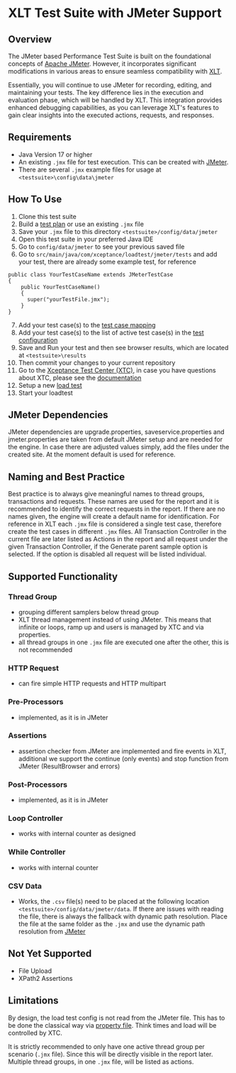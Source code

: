 # XLT Test Suite with JMeter Support 

## Overview
The JMeter based Performance Test Suite is built on the foundational concepts of [Apache JMeter](https://jmeter.apache.org/index.html). However, it incorporates significant modifications in various areas to ensure seamless compatibility with [XLT](https://www.xceptance.com/de/xlt/).

Essentially, you will continue to use JMeter for recording, editing, and maintaining your tests. The key difference lies in the execution and evaluation phase, which will be handled by XLT. This integration provides enhanced debugging capabilities, as you can leverage XLT's features to gain clear insights into the executed actions, requests, and responses.

## Requirements
* Java Version 17 or higher
* An existing `.jmx` file for test execution. This can be created with [JMeter](https://jmeter.apache.org/).
* There are several `.jmx` example files for usage at `<testsuite>\config\data\jmeter`

## How To Use
1. Clone this test suite
2. Build a [test plan](https://jmeter.apache.org/usermanual/get-started.html#test_plan_building) or use an existing `.jmx` file
3. Save your `.jmx` file to this directory `<testsuite>/config/data/jmeter`
4. Open this test suite in your preferred Java IDE
5. Go to `config/data/jmeter` to see your previous saved file
6. Go to `src/main/java/com/xceptance/loadtest/jmeter/tests` and add your test, there are already some example test, for reference   
```
public class YourTestCaseName extends JMeterTestCase
{
    public YourTestCaseName()
    {
      super("yourTestFile.jmx");
    }
}
```
7. Add your test case(s) to the [test case mapping](https://docs.xceptance.com/xlt/load-testing/manual/480-test-suite-configuration/#test-class-mapping)
8. Add your test case(s) to the list of active test case(s) in the [test configuration](https://docs.xceptance.com/xlt/load-testing/manual/480-test-suite-configuration/#load-test-profile-configuration)
9. Save and Run your test and then see browser results, which are located at `<testsuite>\results`
10. Then commit your changes to your current repository
11. Go to the [Xceptance Test Center (XTC)](https://xtc.xceptance.com/), in case you have questions about XTC, please see the [documentation](https://docs.xceptance.com/xtc/basics/)
12. Setup a new [load test](https://docs.xceptance.com/xtc/loadtesting/)
13. Start your loadtest

## JMeter Dependencies
JMeter dependencies are upgrade.properties, saveservice.properties and jmeter.properties are taken from default JMeter setup and are needed for the engine. In case there are adjusted values simply, add the files under the created site. At the moment default is used for reference.

## Naming and Best Practice
Best practice is to always give meaningful names to thread groups, transactions and requests. These names are used for the report and it is recommended to identify the correct requests in the report. If there are no names given, the engine will create a default name for identification.
For reference in XLT each `.jmx` file is considered a single test case, therefore create the test cases in different `.jmx` files. All Transaction Controller in the current file are later listed as Actions in the report and all request under the given Transaction Controller, if the Generate parent sample option is selected. If the option is disabled all request will be listed individual.

## Supported Functionality
### Thread Group
* grouping different samplers below thread group
* XLT thread management instead of using JMeter. This means that infinite or loops, ramp up and users is managed by XTC and via properties.
* all thread groups in one `.jmx` file are executed one after the other, this is not recommended

### HTTP Request
* can fire simple HTTP requests and HTTP multipart

### Pre-Processors
* implemented, as it is in JMeter

### Assertions
* assertion checker from JMeter are implemented and fire events in XLT, additional we support the continue (only events) and stop function from JMeter (ResultBrowser and errors)

### Post-Processors
* implemented, as it is in JMeter

### Loop Controller
* works with internal counter as designed

### While Controller
* works with internal counter

### CSV Data
* Works, the `.csv` file(s) need to be placed at the following location `<testsuite>/config/data/jmeter/data`. If there are issues with reading the file, there is always the fallback with dynamic path resolution. Place the file at the same folder as the `.jmx` and use the dynamic path resolution from [JMeter](https://jmeter.apache.org/usermanual/component_reference.html#CSV_Data_Set_Config)

## Not Yet Supported
* File Upload
* XPath2 Assertions

## Limitations
By design, the load test config is not read from the JMeter file. This has to be done the classical way via [property file](https://docs.xceptance.com/xlt/load-testing/manual/470-load-configuration). Think times and load will be controlled by XTC.

It is strictly recommended to only have one active thread group per scenario (`.jmx` file). Since this will be directly visible in the report later. Multiple thread groups, in one `.jmx` file, will be listed as actions.